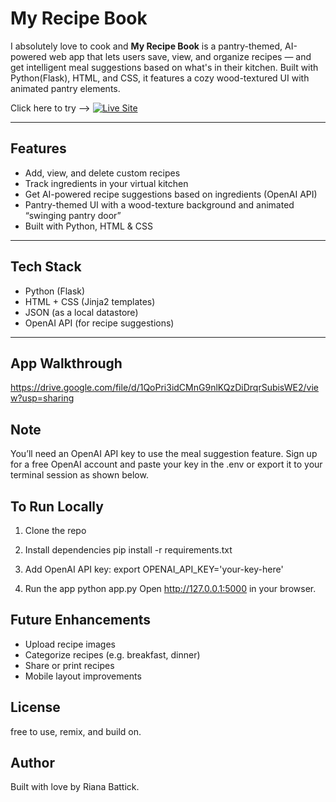 #  My Recipe Book

I absolutely love to cook and **My Recipe Book** is a pantry-themed, AI-powered web app that lets users save, view, and organize recipes — and get intelligent meal suggestions based on what's in their kitchen. Built with Python(Flask), HTML, and CSS, it features a cozy wood-textured UI with animated pantry elements.

Click here to try -->   [![Live Site](https://img.shields.io/badge/live-demo-FF6F61?style=for-the-badge&logo=render&logoColor=white)](https://my-recipe-book-rioq.onrender.com)

---

##  Features

-  Add, view, and delete custom recipes
-  Track ingredients in your virtual kitchen
-  Get AI-powered recipe suggestions based on ingredients (OpenAI API)
-  Pantry-themed UI with a wood-texture background and animated “swinging pantry door”
-  Built with Python, HTML & CSS 

---

## Tech Stack

- Python (Flask)
- HTML + CSS (Jinja2 templates)
- JSON (as a local datastore)
- OpenAI API (for recipe suggestions)
  

---

## App Walkthrough

https://drive.google.com/file/d/1QoPri3idCMnG9nlKQzDiDrqrSubisWE2/view?usp=sharing

## Note

You’ll need an OpenAI API key to use the meal suggestion feature. Sign up for a free OpenAI account and paste your key in the .env or export it to your terminal session as shown below.

## To Run Locally

1. Clone the repo  

2. Install dependencies
   pip install -r requirements.txt

3. Add OpenAI API key:
    export OPENAI_API_KEY='your-key-here'

4. Run the app
    python app.py
    Open http://127.0.0.1:5000 in your browser.

## Future Enhancements

- Upload recipe images
- Categorize recipes (e.g. breakfast, dinner)
- Share or print recipes
- Mobile layout improvements

## License

free to use, remix, and build on.

## Author

Built with love by Riana Battick.
